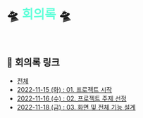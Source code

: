 # 🛸 <span style="color: #64ffda;">회의록</span> 🛸
<br>

## 💬 회의록 링크

- [전체](https://github.com/RayJun-M/KH_Final-Project/blob/main/Document/Minutes/Minutes.hwp)
- [2022-11-15 (화) : 01. 프로젝트 시작](https://github.com/RayJun-M/KH_Final-Project/blob/main/Document/Minutes/Minutes01.pdf)
- [2022-11-16 (수) : 02. 프로젝트 주제 선정](https://github.com/RayJun-M/KH_Final-Project/blob/main/Document/Minutes/Minutes02.pdf)
- [2022-11-18 (금) : 03. 화면 및 전체 기능 설계](https://github.com/RayJun-M/KH_Final-Project/blob/main/Document/Minutes/Minutes03.pdf)